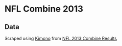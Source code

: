 # NFL Combine 2013

## Data

Scraped using [Kimono](http://www.kimonolabs.com/) from [NFL 2013 Combine Results](http://nflcombineresults.com/nflcombinedata.php?year=2013&pos=&college=)
